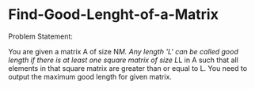 # Find-Good-Lenght-of-a-Matrix
Problem Statement:

You are given a matrix A of size N*M. Any length 'L' can be called good length if there is at least one square matrix of size L*L in A such that all elements in that square matrix are greater than or equal to L. You need to output the maximum good length for given matrix.

